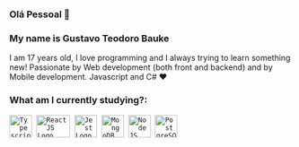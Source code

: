 ### Olá Pessoal 👋

### My name is Gustavo Teodoro Bauke
I am 17 years old, I love programming and I always trying to learn something new! Passionate by Web development (both front and backend) and by Mobile development.
Javascript and C# ❤

### What am I currently studying?:
<p align="left">
  <code><img src="https://user-images.githubusercontent.com/15526179/93211471-aca55600-f737-11ea-9a57-8a328cfb4cb8.png" alt="Typescript Logo" width="40" height="40"></code>&nbsp;
  <code><img src="https://user-images.githubusercontent.com/15526179/93211547-c5ae0700-f737-11ea-8f82-95c80b013d08.png" alt="ReactJS Logo" width="60" height="40"></code>&nbsp;
  <code><img src="https://user-images.githubusercontent.com/15526179/93211551-c6469d80-f737-11ea-9ae5-bbbb973156a6.png" alt="Jest Logo" width="40" height="40"></code>&nbsp;
  <code><img src="https://user-images.githubusercontent.com/15526179/93211554-c8a8f780-f737-11ea-8829-22514933b79d.png" alt="MongoDB Logo" width="40" height="40"></code>&nbsp;
  <code><img src="https://user-images.githubusercontent.com/15526179/93211557-c9418e00-f737-11ea-90af-4b44cea545e2.png" alt="NodeJS Logo" width="40" height="40"></code>&nbsp;
  <code><img src="https://user-images.githubusercontent.com/15526179/93211558-c9da2480-f737-11ea-9683-6da48d910e60.png" alt="PostgreSQL Logo" width="40" height="40"></code>&nbsp;
</p>
